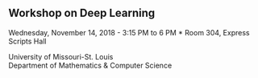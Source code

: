 ## Workshop on Deep Learning  
Wednesday, November 14, 2018 - 3:15 PM to 6 PM *
Room 304, Express Scripts Hall

University of Missouri-St. Louis  
Department of Mathematics & Computer Science
